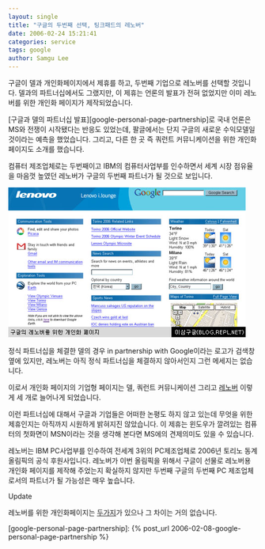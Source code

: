 ```yaml
---
layout: single
title: "구글의 두번째 선택, 팅크패드의 레노버"
date: 2006-02-24 15:21:41
categories: service
tags: google
author: Samgu Lee
---
```


구글이 델과 개인화페이지에서 제휴를 하고, 두번째 기업으로 레노버를 선택할 것입니다. 델과의 파트너십에서도 그랬지만, 이 제휴는 언론의 발표가 전혀 없었지만 이미 레노버를 위한 개인화 페이지가 제작되었습니다.

[구글과 델의 파트너십 발표][google-personal-page-partnership]로 국내 언론은 MS와 전쟁이 시작됐다는 반응도 있었는데, 팔글에서는 단지 구글의 새로운 수익모델일 것이라는 예측을 했었습니다. 그리고, 다른 한 곳 즉 쿼런트 커뮤니케이션을 위한 개인화 페이지도 소개를 했습니다.

컴퓨터 제조업체로는 두번째이고 IBM의 컴퓨터사업부를 인수하면서 세계 시장 점유율을 마음껏 높였던 레노버가 구글의 두번째 파트너가 될 것으로 보입니다.

![구글의 두번째 파트너, 레노버](/assets/google_and_lenovo.jpg)

정식 파트너십을 체결한 델의 경우 in partnership with Google이라는 로고가 검색창 옆에 있지만, 레노버는 아직 정식 파트너십을 체결하지 않아서인지 그런 메세지는 없습니다.

이로서 개인화 페이지의 기업형 페이지는 델, 쿼런트 커뮤니케이션 그리고 [레노버](http://www.google.com/ig/lenovo.ilounge) 이렇게 세 개로 늘어나게 되었습니다.

이런 파트너십에 대해서 구글과 기업들은 어떠한 논평도 하지 않고 있는데 무엇을 위한 제휴인지는 아직까지 시원하게 밝혀지진 않았습니다. 이 제휴는 윈도우가 깔려있는 컴퓨터의 첫화면이 MSN이라는 것을 생각해 본다면 MS에의 견제의미도 있을 수 있습니다.

레노버는 IBM PC사업부를 인수하여 전세계 3위의 PC제조업체로 2006년 토리노 동계 올림픽의 공식 후원사입니다. 레노버가 이번 올림픽을 위해서 구글이 선물로 레노버용 개인화 페이지를 제작해 주었는지 확실하지 않지만 두번째 구글의 두번째 PC 제조업체로서의 파트너가 될 가능성은 매우 높습니다.

Update

레노버를 위한 개인화페이지는 [두가지](http://www.google.com/ig/lenovo.ilounge2)가 있으나 그 차이는 거의 없습니다.

[google-personal-page-partnership]: {% post_url 2006-02-08-google-personal-page-partnership %}
